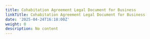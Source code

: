 ```yaml
---
title: Cohabitation Agreement Legal Document for Business
linkTitle: Cohabitation Agreement Legal Document for Business
date: '2025-04-24T16:18:00Z'
weight: 0
description: No content
---
```



